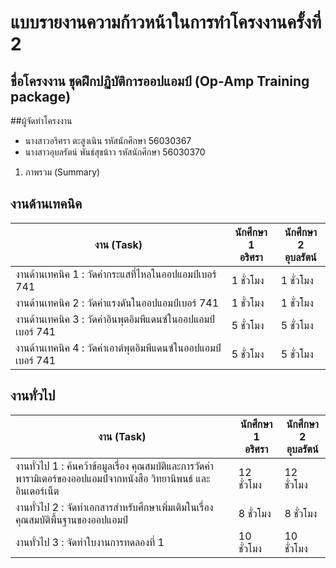# แบบรายงานความก้าวหน้าในการทำโครงงานครั้งที่ 2   
## ชื่อโครงงาน ชุดฝึกปฏิบัติการออปแอมป์ (Op-Amp Training package)

##ผู้จัดทำโครงงาน 
* นางสาวอริศรา  ตะสูงเนิน          รหัสนักศึกษา  56030367
* นางสาวอุบลรัตน์  พันธ์สุขน้าว     รหัสนักศึกษา  56030370

1. ภาพรวม (Summary)
## งานด้านเทคนิค

 งาน (Task)	| นักศึกษา 1 <br> อริศรา | นักศึกษา 2 <br> อุบลรัตน์
--- | --- | ---
งานด้านเทคนิค 1 : วัดค่ากระแสที่ไหลในออปแอมป์เบอร์ 741	| 1 ชั่วโมง	| 1 ชั่วโมง
งานด้านเทคนิค 2 : วัดค่าแรงดันในออปแอมป์เบอร์ 741| 	1 ชั่วโมง| 	1 ชั่วโมง
งานด้านเทคนิค 3 : วัดค่าอินพุตอิมพีแดนซ์ในออปแอมป์เบอร์ 741| 	5 ชั่วโมง	| 5 ชั่วโมง
งานด้านเทคนิค 4 : วัดค่าเอาต์พุตอิมพีแดนซ์ในออปแอมป์เบอร์ 741	| 5 ชั่วโมง	| 5 ชั่วโมง

## งานทั่วไป
  งาน (Task)	| นักศึกษา 1 <br> อริศรา | นักศึกษา 2 <br> อุบลรัตน์
--- | --- | ---
งานทั่วไป 1 : ค้นคว้าข้อมูลเรื่อง คุณสมบัติและการวัดค่าพารามิเตอร์ของออปแอมป์จากหนังสือ วิทยานิพนธ์ และอินเตอร์เน็ต	| 12 ชั่วโมง	| 12 ชั่วโมง
งานทั่วไป 2 : จัดทำเอกสารสำหรับศึกษาเพิ่มเติมในเรื่องคุณสมบัติพื้นฐานของออปแอมป์	| 8 ชั่วโมง	| 8 ชั่วโมง
งานทั่วไป 3 : จัดทำใบงานการทดลองที่ 1	| 10 ชั่วโมง	| 10 ชั่วโมง


 


